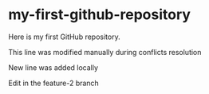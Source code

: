 # my-first-github-repository
Here is my first GitHub repository.

This line was modified manually during conflicts resolution

New line was added locally


Edit in the feature-2 branch